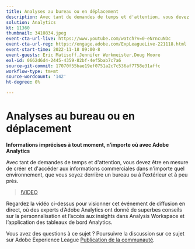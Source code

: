 ```yaml
---
title: Analyses au bureau ou en déplacement
description: Avec tant de demandes de temps et d'attention, vous devez être en mesure de créer et d'accéder aux informations commerciales dans n'importe quel environnement, que vous soyez derrière un bureau ou à l'extérieur et à peu près.
solution: Analytics
kt: 11360
thumbnail: 3410834.jpeg
event-cta-url-live: https://www.youtube.com/watch?v=0-eNrncuNDc
event-cta-url-reg: https://engage.adobe.com/ExpLeagueLive-221118.html
event-start-time: 2022-11-18 09:00-8
event-guests: Eric Matisoff,Jennifer Werkmeister,Doug Moore
exl-id: 0662d6d4-2445-4359-82bf-4ef5bab7c7a6
source-git-commit: 17070f55bae19ef0751a2c7c536af7758e31affc
workflow-type: tm+mt
source-wordcount: '142'
ht-degree: 0%

---
```


# Analyses au bureau ou en déplacement

**Informations imprécises à tout moment, n’importe où avec Adobe Analytics**

Avec tant de demandes de temps et d&#39;attention, vous devez être en mesure de créer et d&#39;accéder aux informations commerciales dans n&#39;importe quel environnement, que vous soyez derrière un bureau ou à l&#39;extérieur et à peu près.

>[!VIDEO](https://video.tv.adobe.com/v/3410834/?quality=12&learn=on)

Regardez la vidéo ci-dessus pour visionner cet événement de diffusion en direct, où des experts d’Adobe Analytics ont donné de superbes conseils sur la personnalisation et l’accès aux insights dans Analysis Workspace et l’application des tableaux de bord Analytics.

Vous avez des questions à ce sujet ? Poursuivre la discussion sur ce sujet sur Adobe Experience League [Publication de la communauté](https://experienceleaguecommunities.adobe.com/t5/adobe-analytics-discussions/experience-league-live-post-session-discussion-analytics-in-the/m-p/558787#M3037).
